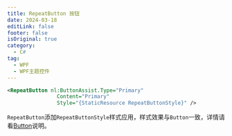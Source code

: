 ```yaml
---
title: RepeatButton 按钮
date: 2024-03-18
editLink: false
footer: false
isOriginal: true
category:
  - C#
tag:
  - WPF
  - WPF主题控件
---
```


```xml
<RepeatButton nl:ButtonAssist.Type="Primary" 
                Content="Primary" 
                Style="{StaticResource RepeatButtonStyle}" />
```

`RepeatButton`添加`RepeatButtonStyle`样式应用，样式效果与`Button`一致，详情请看[Button](./button.md)说明。
